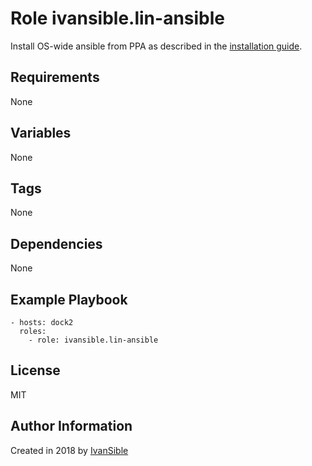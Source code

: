 # Role ivansible.lin-ansible

Install OS-wide ansible from PPA as described in the
[installation guide](https://docs.ansible.com/ansible/latest/installation_guide/intro_installation.html#latest-releases-via-apt-ubuntu).


## Requirements

None


## Variables

None


## Tags

None


## Dependencies

None


## Example Playbook

    - hosts: dock2
      roles:
        - role: ivansible.lin-ansible


## License

MIT


## Author Information

Created in 2018 by [IvanSible](https://github.com/ivansible)
